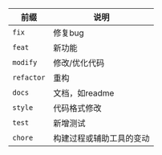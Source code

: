 |前缀|说明|
|---|---|
|`fix`|修复bug|
|`feat`|新功能|
|`modify`|修改/优化代码|
|`refactor`|重构|
|`docs`|文档，如readme|
|`style`|代码格式修改|
|`test`|新增测试|
|`chore`|构建过程或辅助工具的变动|
